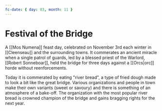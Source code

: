 ```yaml
---
fc-date: { day: 03, month: 11 }
---
```

# Festival of the Bridge

A [[Mos Numena]] feast day, celebrated on November 3rd each winter in [[Cleenseau]] and the surrounding towns. It commerates an ancient miracle when a single patrol of guards, led by a blessed priest of the Warlord, [[Robert Sonneboar]], held the bridge for three days against a [[Orcs|orc]] horde without reenforcements.

Today it is commerated by eating "river bread", a type of fried dough made to look a bit like the great bridge. Various organizations and people in town make their own variants (sweet or savoury) and there is something of an atmosphere of a bake-off. The organization with the most popular river bread is crowned champion of the bridge and gains bragging rights for the next year.